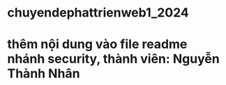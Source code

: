 # chuyendephattrienweb1_2024
# thêm nội dung vào file readme nhánh security, thành viên: Nguyễn Thành Nhân